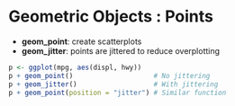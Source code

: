 Geometric Objects : Points
==============================
* **geom_point**: create scatterplots
* **geom_jitter**: points are jittered to reduce overplotting
```R
p <- ggplot(mpg, aes(displ, hwy))
p + geom_point()                    # No jittering
p + geom_jitter()                   # With jittering
p + geom_point(position = "jitter") # Similar function
```
